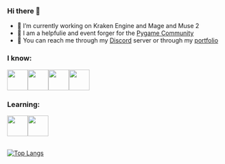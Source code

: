 <h3>Hi there 👋</h3>

<ul>
  <li>🔭 I’m currently working on Kraken Engine and Mage and Muse 2</li>
  <li>🌱 I am a helpfulie and event forger for the <a href="https://github.com/pygame-community">Pygame Community</a></li>
  <li>🙌 You can reach me through my <a href="https://discord.gg/GyyddE7AD5">Discord</a> server or through my <a href="https://durkisneer1.github.io/">portfolio</a></li>
</ul>

<h3>I know:</h3>
<div style="display: flex;">
  <img src="https://media.discordapp.net/attachments/1065276745076445194/1071422357186556024/pythonlogo.png" height=48>
  <img src="https://upload.wikimedia.org/wikipedia/commons/thumb/1/18/ISO_C%2B%2B_Logo.svg/1822px-ISO_C%2B%2B_Logo.svg.png" height=48>
  <img src="https://media.discordapp.net/attachments/1065276745076445194/1076165767260811284/git.png?width=701&height=701" height=48>
  <img src="https://www.w3.org/html/logo/downloads/HTML5_Badge_512.png" height=48>
</div>

<h3>Learning:</h3>
<div style="display: flex;">
  <img src="https://godotengine.org/assets/press/icon_color.svg" height=48>
  <img src="https://upload.wikimedia.org/wikipedia/commons/6/62/CSS3_logo.svg" height=48>
</div>

<br>

[![Top Langs](https://github-readme-stats.vercel.app/api/top-langs/?username=durkisneer1&theme=tokyonight&hide_border=true)](https://github.com/anuraghazra/github-readme-stats)
